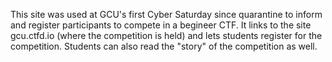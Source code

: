 This site was used at GCU's first Cyber Saturday since quarantine to inform and register participants to compete in a begineer CTF.
It links to the site gcu.ctfd.io (where the competition is held) and lets students register for the competition.
Students can also read the "story" of the competition as well.
